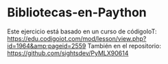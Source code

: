 # Bibliotecas-en-Paython
Este ejercicio está basado en un curso de códigoIoT: https://edu.codigoiot.com/mod/lesson/view.php?id=1964&amp;pageid=2559  También en el repositorio: https://github.com/sightsdev/PyMLX90614  

